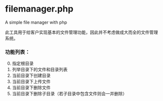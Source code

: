 # filemanager.php
A simple file manager with php

此工具用于给客户实现基本的文件管理功能，因此并不考虑做成大而全的文件管理系统。

### 功能列表：

0. 指定根目录
0. 列举目录下的文件和目录列表
0. 当前目录下创建目录
0. 当前目录下上传文件
0. 当前目录下删除文件
0. 当前目录下删除子目录（若子目录中包含文件则会一并删除）
